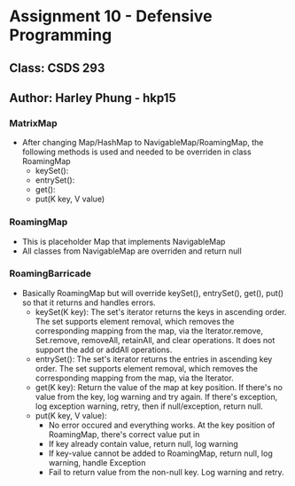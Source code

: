 # Assignment 10 - Defensive Programming
## Class: CSDS 293
## Author: Harley Phung - hkp15

### MatrixMap
* After changing Map/HashMap to NavigableMap/RoamingMap, the following methods is used and needed to be overriden in class RoamingMap
  * keySet():
  * entrySet():
  * get():
  * put(K key, V value)

### RoamingMap
* This is placeholder Map that implements NavigableMap
* All classes from NavigableMap are overriden and return null

### RoamingBarricade
* Basically RoamingMap but will override keySet(), entrySet(), get(), put() so that it returns and handles errors.
  * keySet(K key): The set's iterator returns the keys in ascending order. The set supports element removal, which removes the corresponding mapping from the map, via the Iterator.remove, Set.remove, removeAll, retainAll, and clear operations. It does not support the add or addAll operations.
  * entrySet(): The set's iterator returns the entries in ascending key order.  The set supports element removal, which removes the corresponding mapping from the map, via the Iterator.
  * get(K key): Return the value of the map at key position. If there's no value from the key, log warning and try again. If there's exception, log exception warning, retry, then if null/exception, return null.
  * put(K key, V value): 
    * No error occured and everything works. At the key position of RoamingMap, there's correct value put in 
    * If key already contain value, return null, log warning
    * If key-value cannot be added to RoamingMap, return null, log warning, handle Exception
    * Fail to return value from the non-null key. Log warning and retry.

